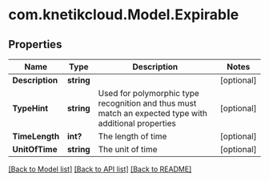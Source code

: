 # com.knetikcloud.Model.Expirable
## Properties

Name | Type | Description | Notes
------------ | ------------- | ------------- | -------------
**Description** | **string** |  | [optional] 
**TypeHint** | **string** | Used for polymorphic type recognition and thus must match an expected type with additional properties | [optional] 
**TimeLength** | **int?** | The length of time | [optional] 
**UnitOfTime** | **string** | The unit of time | [optional] 

[[Back to Model list]](../README.md#documentation-for-models) [[Back to API list]](../README.md#documentation-for-api-endpoints) [[Back to README]](../README.md)

